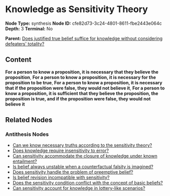 # Knowledge as Sensitivity Theory

**Node Type:** synthesis
**Node ID:** cfe82d73-3c24-4801-8611-fbe2443e064c
**Depth:** 3
**Terminal:** No

**Parent:** [Does justified true belief suffice for knowledge without considering defeaters' totality?](does-justified-true-belief-suffice-for-knowledge-without-considering-defeaters-totality-antithesis-89228cfe-da65-4976-b442-9eed30399d5c.md)

## Content

**For a person to know a proposition, it is necessary that they believe the proposition**, **For a person to know a proposition, it is necessary for the proposition to be true**, **For a person to know a proposition, it is necessary that if the proposition were false, they would not believe it**, **For a person to know a proposition, it is sufficient that they believe the proposition, the proposition is true, and if the proposition were false, they would not believe it**

## Related Nodes

### Antithesis Nodes

- [Can we know necessary truths according to the sensitivity theory?](can-we-know-necessary-truths-according-to-the-sensitivity-theory-antithesis-6afb5397-652b-494d-87d2-a3361d0859a7.md)
- [Does knowledge require insensitivity to error?](does-knowledge-require-insensitivity-to-error-antithesis-5b022290-ffed-4ad1-b6d9-2c7e02dcdcfd.md)
- [Can sensitivity accommodate the closure of knowledge under known entailment?](can-sensitivity-accommodate-the-closure-of-knowledge-under-known-entailment-antithesis-d3a4975a-02ab-4348-b02e-f0243c30679f.md)
- [Is belief always unstable when a counterfactual falsity is imagined?](is-belief-always-unstable-when-a-counterfactual-falsity-is-imagined-antithesis-42417c9d-1222-412c-beb4-a987f0e9f470.md)
- [Does sensitivity handle the problem of preemptive belief?](does-sensitivity-handle-the-problem-of-preemptive-belief-antithesis-77fac497-050f-44ee-82fa-10af9ce98140.md)
- [Is belief revision incompatible with sensitivity?](is-belief-revision-incompatible-with-sensitivity-antithesis-251480ca-d5ad-4d83-b74e-1c421431dee4.md)
- [Does the sensitivity condition conflict with the concept of basic beliefs?](does-the-sensitivity-condition-conflict-with-the-concept-of-basic-beliefs-antithesis-262dfa7d-be01-4828-b15b-f9585792e99d.md)
- [Can sensitivity account for knowledge in lottery-like scenarios?](can-sensitivity-account-for-knowledge-in-lottery-like-scenarios-antithesis-92df1f6f-4ade-4b1f-9428-f1616247fd51.md)
